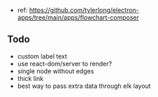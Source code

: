 - ref: https://github.com/tylerlong/electron-apps/tree/main/apps/flowchart-composer

## Todo

- custom label text
- use react-dom/server to render?
- single node without edges
- thick link
- best way to pass extra data through elk layout
